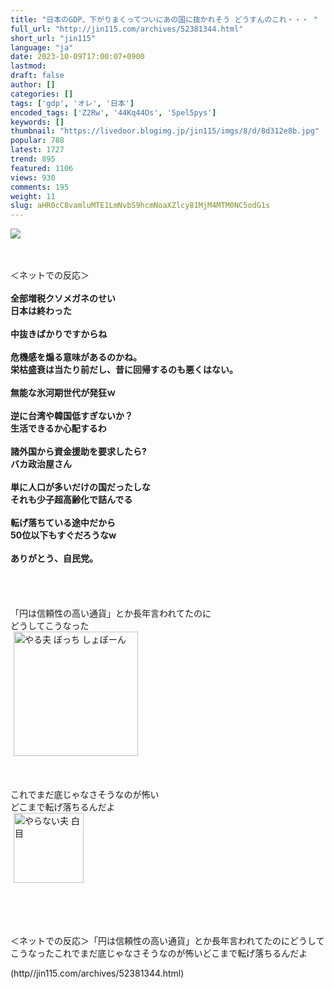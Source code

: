 ```yaml
---
title: "日本のGDP、下がりまくってついにあの国に抜かれそう どうすんのこれ・・・ "
full_url: "http://jin115.com/archives/52381344.html"
short_url: "jin115"
language: "ja"
date: 2023-10-09T17:00:07+0900
lastmod: 
draft: false
author: []
categories: []
tags: ['gdp', 'オレ', '日本']
encoded_tags: ['Z2Rw', '44Kq44Os', '5pel5pys']
keywords: []
thumbnail: "https://livedoor.blogimg.jp/jin115/imgs/8/d/8d312e8b.jpg"
popular: 788
latest: 1727
trend: 895
featured: 1106
views: 930
comments: 195
weight: 11
slug: aHR0cC8vamluMTE1LmNvbS9hcmNoaXZlcy81MjM4MTM0NC5odG1s
---
```


![](https://livedoor.blogimg.jp/jin115/imgs/8/d/8d312e8b.jpg)

<div><a name='more'></a> <br> <br> ＜ネットでの反応＞<br> <br> <b>全部増税クソメガネのせい<br> 日本は終わった</b><br> <br> <b>中抜きばかりですからね</b><br> <br> <b>危機感を煽る意味があるのかね。<br> 栄枯盛衰は当たり前だし、昔に回帰するのも悪くはない。</b><br> <br> <b>無能な氷河期世代が発狂ｗ</b><br> <br> <b>逆に台湾や韓国低すぎないか？<br> 生活できるか心配するわ</b><br> <br> <b>諸外国から資金援助を要求したら?<br> バカ政治屋さん</b><br> <br> <b>単に人口が多いだけの国だったしな<br> それも少子超高齢化で詰んでる</b><br> <br> <b>転げ落ちている途中だから<br> 50位以下もすぐだろうなw</b><br> <br> <b>ありがとう、自民党。</b><br> <br> <br> <br> <br> 「円は信頼性の高い通貨」とか長年言われてたのに<br> どうしてこうなった<br> <img src='https//livedoor.blogimg.jp/jin115/imgs/d/4/d4ac5251.gif' alt='やる夫 ぼっち しょぼーん' width='199' border='0' hspace='5' class='pict'><br> <br> <br> <br> これでまだ底じゃなさそうなのが怖い<br> どこまで転げ落ちるんだよ<br> <img src='https//livedoor.blogimg.jp/jin115/imgs/6/8/6838f545.gif' alt='やらない夫 白目' width='112' border='0' hspace='5' class='pict'><br> <br> <br> <br> <br> <p>＜ネットでの反応＞「円は信頼性の高い通貨」とか長年言われてたのにどうしてこうなったこれでまだ底じゃなさそうなのが怖いどこまで転げ落ちるんだよ</p></div>

(http//jin115.com/archives/52381344.html)
